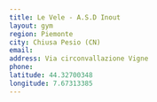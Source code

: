 ```yaml
---
title: Le Vele - A.S.D Inout
layout: gym
region: Piemonte
city: Chiusa Pesio (CN)
email: 
address: Via circonvallazione Vigne
phone: 
latitude: 44.32700348
longitude: 7.67313385
---
```


